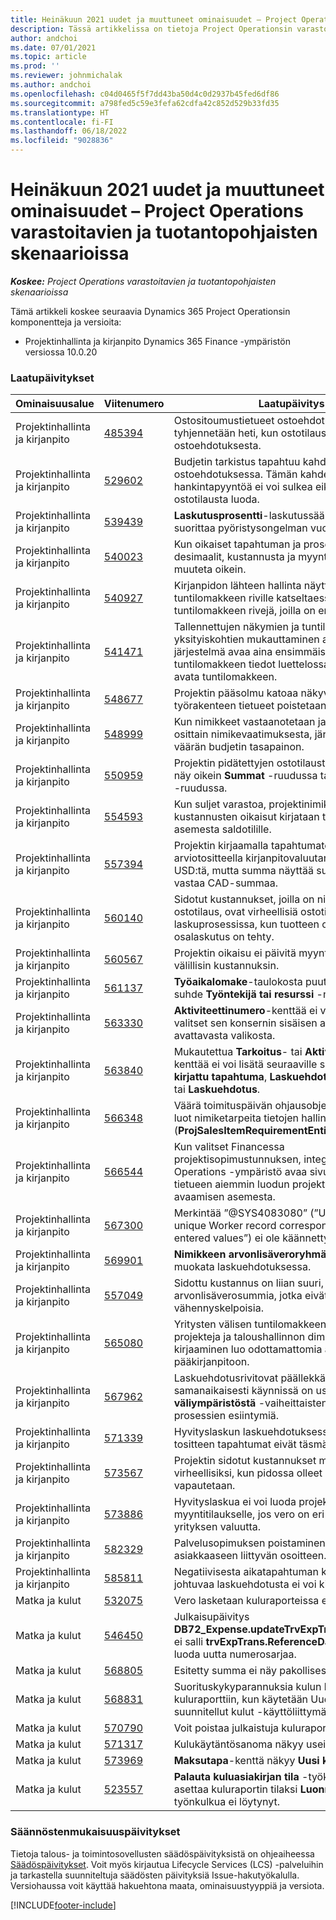 ```yaml
---
title: Heinäkuun 2021 uudet ja muuttuneet ominaisuudet – Project Operations varastoitavien ja tuotantopohjaisten skenaarioissa
description: Tässä artikkelissa on tietoja Project Operationsin varastoitaviin ja tuotantoon perustuvissa skenaarioissa heinäkuun 2021 julkaisussa saatavilla olevista laatupäivityksistä.
author: andchoi
ms.date: 07/01/2021
ms.topic: article
ms.prod: ''
ms.reviewer: johnmichalak
ms.author: andchoi
ms.openlocfilehash: c04d0465f5f7dd43ba50d4c0d2937b45fed6df86
ms.sourcegitcommit: a798fed5c59e3fefa62cdfa42c852d529b33fd35
ms.translationtype: HT
ms.contentlocale: fi-FI
ms.lasthandoff: 06/18/2022
ms.locfileid: "9028836"
---
```

# <a name="whats-new-or-changed-in-project-operations-july-2021-for-stockedproduction-based-scenarios"></a>Heinäkuun 2021 uudet ja muuttuneet ominaisuudet – Project Operations varastoitavien ja tuotantopohjaisten skenaarioissa

_**Koskee:** Project Operations varastoitavien ja tuotantopohjaisten skenaarioissa_

Tämä artikkeli koskee seuraavia Dynamics 365 Project Operationsin komponentteja ja versioita:

- Projektinhallinta ja kirjanpito Dynamics 365 Finance -ympäristön versiossa 10.0.20
 
### <a name="quality-updates"></a>Laatupäivitykset
                                                                                                                                                                                  
| Ominaisuusalue                      | Viitenumero| Laatupäivitys                                                                                                                                                                          |
|-----------------------------------|--------|---------------------------------------------------------------------------------------------------------------------------------------------------------------------------------|
| Projektinhallinta ja kirjanpito | [485394](https://fix.lcs.dynamics.com/Issue/Details/?bugId=485394) | Ostositoumustietueet ostoehdotuksesta tyhjennetään heti, kun ostotilaus vapautetaan ostoehdotuksesta.                                                                           |
| Projektinhallinta ja kirjanpito | [529602](https://fix.lcs.dynamics.com/Issue/Details/?bugId=529602) | Budjetin tarkistus tapahtuu kahdesti ostoehdotuksessa. Tämän kahdennuksen vuoksi hankintapyyntöä ei voi sulkea eikä vastaavaa ostotilausta luoda.                                                                                                                        |
| Projektinhallinta ja kirjanpito | [539439](https://fix.lcs.dynamics.com/Issue/Details/?bugId=539439) | **Laskutusprosentti**-laskutussääntöä ei voi suorittaa pyöristysongelman vuoksi.                                                                              |
| Projektinhallinta ja kirjanpito | [540023](https://fix.lcs.dynamics.com/Issue/Details/?bugId=540023) | Kun oikaiset tapahtuman ja prosenttiosuutena on desimaalit, kustannusta ja myyntihintaa ei muuteta oikein.                                      |
| Projektinhallinta ja kirjanpito | [540927](https://fix.lcs.dynamics.com/Issue/Details/?bugId=540927) | Kirjanpidon lähteen hallinta näyttää tunnit yhdelle tuntilomakkeen riville katseltaessa useita tuntilomakkeen rivejä, joilla on eri aktiviteetteja.                                      |
| Projektinhallinta ja kirjanpito | [541471](https://fix.lcs.dynamics.com/Issue/Details/?bugId=541471) | Tallennettujen näkymien ja tuntilomakeriivn yksityiskohtien mukauttaminen aiheuttaa sen, että järjestelmä avaa aina ensimmäisen tuntilomakkeen tiedot luettelossa, kun se yrittää avata tuntilomakkeen.  |
| Projektinhallinta ja kirjanpito | [548677](https://fix.lcs.dynamics.com/Issue/Details/?bugId=548677) | Projektin pääsolmu katoaa näkyvistä ja työrakenteen tietueet poistetaan tuonnin jälkeen.                                                                                             |
| Projektinhallinta ja kirjanpito | [548999](https://fix.lcs.dynamics.com/Issue/Details/?bugId=548999) | Kun nimikkeet vastaanotetaan ja lähetetään osittain nimikevaatimuksesta, järjestelmä päivittää väärän budjetin tasapainon. |
| Projektinhallinta ja kirjanpito | [550959](https://fix.lcs.dynamics.com/Issue/Details/?bugId=550959) | Projektin pidätettyjen ostotilausten summat eivät näy oikein **Summat** -ruudussa tai **Odottava lasku** -ruudussa.                                                                  |
| Projektinhallinta ja kirjanpito | [554593](https://fix.lcs.dynamics.com/Issue/Details/?bugId=554593) | Kun suljet varastoa, projektinimikkeen kustannusten oikaisut kirjataan tulostilin asemesta saldotilille.                                                            |
| Projektinhallinta ja kirjanpito | [557394](https://fix.lcs.dynamics.com/Issue/Details/?bugId=557394) | Projektin kirjaamalla tapahtumatositteella ja arviotositteella kirjanpitovaluutana käytetään USD:tä, mutta summa näyttää summan, joka vastaa CAD-summaa.              |
| Projektinhallinta ja kirjanpito | [560140](https://fix.lcs.dynamics.com/Issue/Details/?bugId=560140) | Sidotut kustannukset, joilla on nimiketarve ja ostotilaus, ovat virheellisiä ostotilauksen laskuprosessissa, kun tuotteen osakuittaus ja osalaskutus on tehty.       |
| Projektinhallinta ja kirjanpito | [560567](https://fix.lcs.dynamics.com/Issue/Details/?bugId=560567) | Projektin oikaisu ei päivitä myyntisummaa oikein välillisin kustannuksin.                                                                                    |
| Projektinhallinta ja kirjanpito | [561137](https://fix.lcs.dynamics.com/Issue/Details/?bugId=561137) | **Työaikalomake**-taulokosta puuttuu määritetty suhde **Työntekijä tai resurssi** -näkymään.                                                                                   |
| Projektinhallinta ja kirjanpito | [563330](https://fix.lcs.dynamics.com/Issue/Details/?bugId=563330) | **Aktiviteettinumero**-kenttää ei voi täyttää, kun valitset sen konsernin sisäisen aikaraportin avattavasta valikosta.                                                                 |
| Projektinhallinta ja kirjanpito | [563840](https://fix.lcs.dynamics.com/Issue/Details/?bugId=563840) | Mukautettua **Tarkoitus**- tai **Aktiviteetin kuvaus** -kenttää ei voi lisätä seuraaville sivuille: **Projektin kirjattu tapahtuma**, **Laskuehdotuksen luominen** tai **Laskuehdotus**.  |
| Projektinhallinta ja kirjanpito | [566348](https://fix.lcs.dynamics.com/Issue/Details/?bugId=566348) | Väärä toimituspäivän ohjausobjekti annetaan, kun luot nimiketarpeita tietojen hallinnan (**ProjSalesItemRequirementEntity**) avulla.                                              |
| Projektinhallinta ja kirjanpito | [566544](https://fix.lcs.dynamics.com/Issue/Details/?bugId=566544) | Kun valitset Financessa projektisopimustunnuksen, integroitu Project Operations -ympäristö avaa sivun ja luo uuden tietueen aiemmin luodun projektisopimussivun avaamisen asemesta.                                                                                                                 |
| Projektinhallinta ja kirjanpito | [567300](https://fix.lcs.dynamics.com/Issue/Details/?bugId=567300) |  Merkintää ”@SYS4083080” (”Unable to find a unique Worker record   corresponding to the entered values”) ei ole käännetty tanskan kielelle.                                |
| Projektinhallinta ja kirjanpito | [569901](https://fix.lcs.dynamics.com/Issue/Details/?bugId=569901) | **Nimikkeen arvonlisäveroryhmä** -kenttää ei voi muokata laskuehdotuksessa.                                                                               |
| Projektinhallinta ja kirjanpito | [557049](https://fix.lcs.dynamics.com/Issue/Details/?bugId=557049) | Sidottu kustannus on liian suuri, kun käytössä on arvonlisäverosummia, jotka eivät ole vähennyskelpoisia.                                                                                                    |
| Projektinhallinta ja kirjanpito | [565080](https://fix.lcs.dynamics.com/Issue/Details/?bugId=565080) | Yritysten välisen tuntilomakkeen, jossa on useita projekteja ja taloushallinnon dimensioita, kirjaaminen luo odottamattomia arvoja pääkirjanpitoon.                             |
| Projektinhallinta ja kirjanpito | [567962](https://fix.lcs.dynamics.com/Issue/Details/?bugId=567962) | Laskuehdotusrivitovat päällekkäisiä, koska samanaikaisesti käynnissä on useita **tuo väliympäristöstä** -vaiheittaisten jaksottaisten prosessien esiintymiä.                                      |
| Projektinhallinta ja kirjanpito | [571339](https://fix.lcs.dynamics.com/Issue/Details/?bugId=571339) | Hyvityslaskun laskuehdotuksessa on virhe, joten tositteen tapahtumat eivät täsmää.    |
| Projektinhallinta ja kirjanpito | [573567](https://fix.lcs.dynamics.com/Issue/Details/?bugId=573567) | Projektin sidotut kustannukset muuttuvat virheellisiksi, kun pidossa olleet laskut vapautetaan.                                                                             |
| Projektinhallinta ja kirjanpito | [573886](https://fix.lcs.dynamics.com/Issue/Details/?bugId=573886) | Hyvityslaskua ei voi luoda projektin myyntitilaukselle, jos vero on eri valuuttana kuin yrityksen valuutta.                                      |
| Projektinhallinta ja kirjanpito | [582329](https://fix.lcs.dynamics.com/Issue/Details/?bugId=582329) | Palvelusopimuksen poistaminen poistaa myös asiakkaaseen liittyvän osoitteen.                                                                                     |
| Projektinhallinta ja kirjanpito | [585811](https://fix.lcs.dynamics.com/Issue/Details/?bugId=585811) | Negatiivisesta aikatapahtuman korjauksesta johtuvaa laskuehdotusta ei voi kirjata.                                                                    |
| Matka ja kulut                  | [532075](https://fix.lcs.dynamics.com/Issue/Details/?bugId=532075) | Vero lasketaan kuluraporteissa eri tavalla.                                                                                                                  |
| Matka ja kulut                  | [546450](https://fix.lcs.dynamics.com/Issue/Details/?bugId=546450) | Julkaisupäivitys **DB72_Expense.updateTrvExpTransProjTransId()** ei salli **trvExpTrans.ReferenceDataAreaId**:n luoda uutta numerosarjaa.                    |
| Matka ja kulut                  | [568805](https://fix.lcs.dynamics.com/Issue/Details/?bugId=568805) | Esitetty summa ei näy pakollisessa kentässä.                                                                                                             |
| Matka ja kulut                  | [568831](https://fix.lcs.dynamics.com/Issue/Details/?bugId=568831) | Suorituskykyparannuksia kulun liittämisessä kuluraporttiin, kun käytetään Uudelleen suunnitellut kulut -käyttöliittymää.                                                            |
| Matka ja kulut                  | [570790](https://fix.lcs.dynamics.com/Issue/Details/?bugId=570790) | Voit poistaa julkaistuja kuluraportteja.                                                                                           |
| Matka ja kulut                  | [571317](https://fix.lcs.dynamics.com/Issue/Details/?bugId=571317) | Kulukäytäntösanoma näkyy useita kertoja.                                                                                                       |
| Matka ja kulut                  | [573969](https://fix.lcs.dynamics.com/Issue/Details/?bugId=573969) | **Maksutapa**-kenttä näkyy **Uusi kulu** -ruudussa.                                                                                                       |
| Matka ja kulut                  | [523557](https://fix.lcs.dynamics.com/Issue/Details/?bugId=523557) | **Palauta kuluasiakirjan tila** -työkalun tulisi asettaa kuluraportin tilaksi **Luonnos**, jos työnkulkua ei löytynyt. 

### <a name="regulatory-updates"></a>Säännöstenmukaisuuspäivitykset
Tietoja talous- ja toimintosovellusten säädöspäivityksistä on ohjeaiheessa [Säädöspäivitykset](/dynamics365/finance/localizations/regulatory-updates). Voit myös kirjautua Lifecycle Services (LCS) -palveluihin ja tarkastella suunniteltuja säädösten päivityksiä Issue-hakutyökalulla. Versiohaussa voit käyttää hakuehtona maata, ominaisuustyyppiä ja versiota.


[!INCLUDE[footer-include](../../includes/footer-banner.md)]
